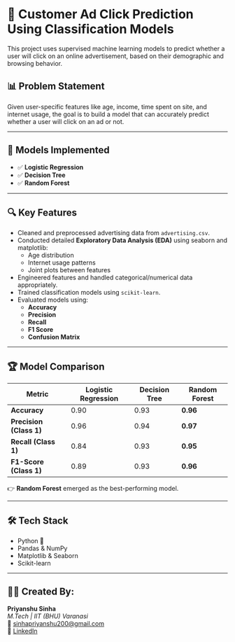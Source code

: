 # 🎯 Customer Ad Click Prediction Using Classification Models

This project uses supervised machine learning models to predict whether a user will click on an online advertisement, based on their demographic and browsing behavior.

## 📊 Problem Statement

Given user-specific features like age, income, time spent on site, and internet usage, the goal is to build a model that can accurately predict whether a user will click on an ad or not.

---

## 🧠 Models Implemented

- ✅ **Logistic Regression**
- ✅ **Decision Tree**
- ✅ **Random Forest**

---

## 🔍 Key Features

- Cleaned and preprocessed advertising data from `advertising.csv`.
- Conducted detailed **Exploratory Data Analysis (EDA)** using seaborn and matplotlib:
  - Age distribution
  - Internet usage patterns
  - Joint plots between features
- Engineered features and handled categorical/numerical data appropriately.
- Trained classification models using `scikit-learn`.
- Evaluated models using:
  - **Accuracy**
  - **Precision**
  - **Recall**
  - **F1 Score**
  - **Confusion Matrix**

---

## 🏆 Model Comparison

| Metric               | Logistic Regression | Decision Tree | Random Forest |
|----------------------|---------------------|----------------|----------------|
| **Accuracy**         | 0.90                | 0.93           | **0.96**       |
| **Precision (Class 1)** | 0.96             | 0.94           | **0.97**       |
| **Recall (Class 1)**    | 0.84             | 0.93           | **0.95**       |
| **F1-Score (Class 1)**  | 0.89             | 0.93           | **0.96**       |

👉 **Random Forest** emerged as the best-performing model.

---


## 🛠️ Tech Stack

- Python 🐍
- Pandas & NumPy
- Matplotlib & Seaborn
- Scikit-learn

---
 ## 🧑‍💻 Created By:

**Priyanshu Sinha**  
*M.Tech | IIT (BHU) Varanasi*  
📧 [sinhapriyanshu200@gmail.com](mailto:sinhapriyanshu200@gmail.com)  
🔗 [LinkedIn](https://www.linkedin.com/in/sinhapriyanshu200/)
